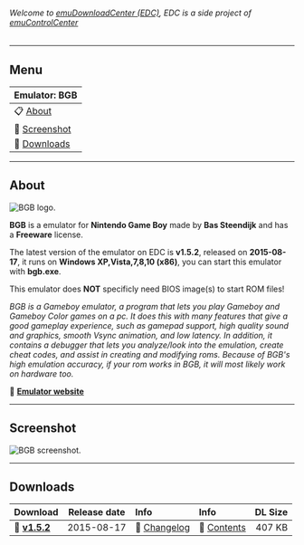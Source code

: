 ###### Welcome to [emuDownloadCenter (EDC)](https://github.com/PhoenixInteractiveNL/emuDownloadCenter/wiki/), EDC is a side project of [emuControlCenter](https://github.com/PhoenixInteractiveNL/emuControlCenter/wiki/)
***
## Menu
| **Emulator: BGB** |
|:---------|
| :clipboard: [About](#about) |
| :sunrise: [Screenshot](#screenshot) |
| :floppy_disk: [Downloads](#downloads) |
***
## About
![](https://github.com/PhoenixInteractiveNL/emuDownloadCenter/wiki/images_emulator/bgb_logo_200.jpg "BGB logo.")

**BGB** is a emulator for **Nintendo Game Boy** made by **Bas Steendijk** and has a **Freeware** license.

The latest version of the emulator on EDC is **v1.5.2**, released on **2015-08-17**, it runs on **Windows XP,Vista,7,8,10 (x86)**, you can start this emulator with **bgb.exe**.

This emulator does **NOT** specificly need BIOS image(s) to start ROM files!

_BGB is a Gameboy emulator, a program that lets you play Gameboy and Gameboy Color games on a pc. It does this with many features that give a good gameplay experience, such as gamepad support, high quality sound and graphics, smooth Vsync animation, and low latency. In addition, it contains a debugger that lets you analyze/look into the emulation, create cheat codes, and assist in creating and modifying roms. Because of BGB's high emulation accuracy, if your rom works in BGB, it will most likely work on hardware too._

:link: [**Emulator website**](http://bgb.bircd.org/)
***
## Screenshot
![](https://raw.githubusercontent.com/PhoenixInteractiveNL/emuDownloadCenter/master/hooks/bgb/screen.jpg "BGB screenshot.")
***
## Downloads
| Download | Release date  | Info       | Info       | DL Size    |
|:---------|:-------------:|:-----------|:-----------|-----------:|
| :floppy_disk: [**v1.5.2**](https://github.com/PhoenixInteractiveNL/edc-repo0003/raw/master/bgb/1.5.2.7z) | 2015-08-17 | :page_facing_up: [Changelog](https://github.com/PhoenixInteractiveNL/edc-repo0003/blob/master/bgb/1.5.2_changelog.txt) | :mag_right: [Contents](https://github.com/PhoenixInteractiveNL/edc-repo0003/blob/master/bgb/1.5.2_contents.txt) | 407 KB |
